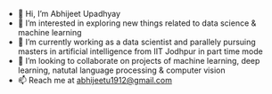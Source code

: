 - 👋 Hi, I’m Abhijeet Upadhyay
- 👀 I’m interested in exploring new things related to data science & machine learning
- 🌱 I’m currently working as a data scientist and parallely pursuing masters in artificial intelligence from IIT Jodhpur in part time mode
- 💞️ I’m looking to collaborate on projects of machine learning, deep learning, natutal language processing & computer vision
- 📫 Reach me at abhijeetu1912@gmail.com

<!---
abhijeetu1912/abhijeetu1912 is a ✨ special ✨ repository because its `README.md` (this file) appears on your GitHub profile.
You can click the Preview link to take a look at your changes.
--->
